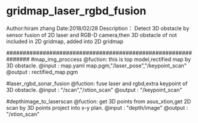 # gridmap_laser_rgbd_fusion
Author:hiram zhang
Date:2018/02/28
Description：
Detect 3D obstacle by sensor fusion of 2D laser and RGB-D camera,then 3D obstacle of not included in 2D gridmap, added into 2D gridmap 

###############################################################
#map_img_proccess
@fuction: this is top model,rectified map by 3D obstacle.
@input  : map.yaml map.pgm,"/laser_pose","/keypoint_scan"
@output : rectified_map.pgm

#laser_rgbd_sonar_fusion
@fuction: fuse laser and rgbd,extra keypoint of 3D obstacle.
@input  : "/scan","/xtion_scan"
@output : "/keypoint_scan"

#depthimage_to_laserscan
@fuction: get 3D points from asus_xtion,get 2D scan by 3D points project into x-y plan.
@input  : "depth/image"
@output : "/xtion_scan"

